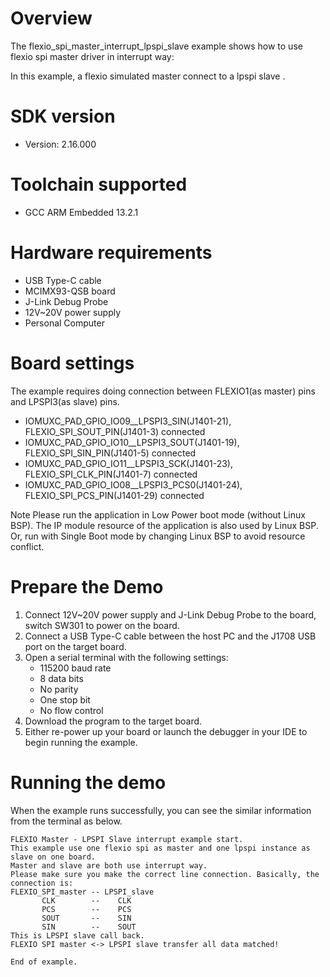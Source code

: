 Overview
========
The flexio_spi_master_interrupt_lpspi_slave example shows how to use flexio spi master driver in interrupt way:

In this example, a flexio simulated master connect to a lpspi slave .



SDK version
===========
- Version: 2.16.000

Toolchain supported
===================
- GCC ARM Embedded  13.2.1

Hardware requirements
=====================
- USB Type-C cable
- MCIMX93-QSB board
- J-Link Debug Probe
- 12V~20V power supply
- Personal Computer

Board settings
==============
The example requires doing connection between FLEXIO1(as master) pins and LPSPI3(as slave) pins.
- IOMUXC_PAD_GPIO_IO09__LPSPI3_SIN(J1401-21), FLEXIO_SPI_SOUT_PIN(J1401-3) connected
- IOMUXC_PAD_GPIO_IO10__LPSPI3_SOUT(J1401-19), FLEXIO_SPI_SIN_PIN(J1401-5) connected
- IOMUXC_PAD_GPIO_IO11__LPSPI3_SCK(J1401-23), FLEXIO_SPI_CLK_PIN(J1401-7) connected
- IOMUXC_PAD_GPIO_IO08__LPSPI3_PCS0(J1401-24), FLEXIO_SPI_PCS_PIN(J1401-29) connected

Note
Please run the application in Low Power boot mode (without Linux BSP).
The IP module resource of the application is also used by Linux BSP.
Or, run with Single Boot mode by changing Linux BSP to avoid resource
conflict.

Prepare the Demo
================
1.  Connect 12V~20V power supply and J-Link Debug Probe to the board, switch SW301 to power on the board.
2.  Connect a USB Type-C cable between the host PC and the J1708 USB port on the target board.
3.  Open a serial terminal with the following settings:
    - 115200 baud rate
    - 8 data bits
    - No parity
    - One stop bit
    - No flow control
4.  Download the program to the target board.
5.  Either re-power up your board or launch the debugger in your IDE to begin running the example.

Running the demo
================
When the example runs successfully, you can see the similar information from the terminal as below.

~~~~~~~~~~~~~~~~~~~~~
FLEXIO Master - LPSPI Slave interrupt example start.
This example use one flexio spi as master and one lpspi instance as slave on one board.
Master and slave are both use interrupt way.
Please make sure you make the correct line connection. Basically, the connection is:
FLEXIO_SPI_master -- LPSPI_slave
       CLK        --    CLK
       PCS        --    PCS
       SOUT       --    SIN
       SIN        --    SOUT
This is LPSPI slave call back.
FLEXIO SPI master <-> LPSPI slave transfer all data matched!

End of example.
~~~~~~~~~~~~~~~~~~~~~
